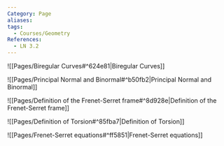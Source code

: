 ```yaml
---
Category: Page
aliases: 
tags:
  - Courses/Geometry
References:
  - LN 3.2
---
```

![[Pages/Biregular Curves#^624e81|Biregular Curves]]

![[Pages/Principal Normal and Binormal#^b50fb2|Principal Normal and Binormal]]

![[Pages/Definition of the Frenet-Serret frame#^8d928e|Definition of the Frenet-Serret frame]]

![[Pages/Definition of Torsion#^85fba7|Definition of Torsion]]

![[Pages/Frenet-Serret equations#^ff5851|Frenet-Serret equations]]

